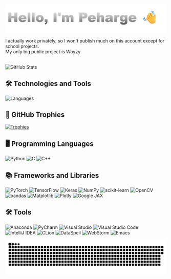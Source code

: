 <p align="center">
 <img width="1000" src="peharge-banner1.png" alt="peharge"/>
</p>

I actually work privately, so I won't publish much on this account except for school projects.<br>
My only big public project is Woyzy<br><br>

![GitHub Stats](https://github-readme-stats.vercel.app/api?username=Peharge&show_icons=true&theme=radical)

## 🛠️ Technologies and Tools

![Languages](https://github-readme-stats.vercel.app/api/top-langs/?username=Peharge&theme=radical&layout=compact)

## 🌟 GitHub Trophies

[![Trophies](https://github-profile-trophy.vercel.app/?username=Peharge&theme=radical)](https://github.com/ryo-ma/github-profile-trophy)

## 🖥️ Programming Languages

![Python](https://img.shields.io/badge/Python-3776AB?style=for-the-badge&logo=python&logoColor=white)
![C](https://img.shields.io/badge/C-00599C?style=for-the-badge&logo=c&logoColor=white)
![C++](https://img.shields.io/badge/C++-00599C?style=for-the-badge&logo=c%2B%2B&logoColor=white)

## 📚 Frameworks and Libraries

![PyTorch](https://img.shields.io/badge/PyTorch-EE4C2C?style=for-the-badge&logo=pytorch&logoColor=white)
![TensorFlow](https://img.shields.io/badge/TensorFlow-FF6F00?style=for-the-badge&logo=tensorflow&logoColor=white)
![Keras](https://img.shields.io/badge/Keras-D00000?style=for-the-badge&logo=keras&logoColor=white)
![NumPy](https://img.shields.io/badge/NumPy-013243?style=for-the-badge&logo=numpy&logoColor=white)
![scikit-learn](https://img.shields.io/badge/scikit--learn-F7931E?style=for-the-badge&logo=scikit-learn&logoColor=white)
![OpenCV](https://img.shields.io/badge/OpenCV-5C3EE8?style=for-the-badge&logo=opencv&logoColor=white)
![pandas](https://img.shields.io/badge/pandas-150458?style=for-the-badge&logo=pandas&logoColor=white)
![Matplotlib](https://img.shields.io/badge/Matplotlib-013243?style=for-the-badge&logo=matplotlib&logoColor=white)
![Plotly](https://img.shields.io/badge/Plotly-3CA9E7?style=for-the-badge&logo=plotly&logoColor=white)
![Google JAX](https://img.shields.io/badge/Google%20JAX-4285F4?style=for-the-badge&logo=google&logoColor=white)

## 🛠️ Tools

![Anaconda](https://img.shields.io/badge/Anaconda-44A833?style=for-the-badge&logo=anaconda&logoColor=white)
![PyCharm](https://img.shields.io/badge/PyCharm-000000?style=for-the-badge&logo=pycharm&logoColor=white)
![Visual Studio](https://img.shields.io/badge/Visual%20Studio-5C2D91?style=for-the-badge&logo=visual-studio&logoColor=white)
![Visual Studio Code](https://img.shields.io/badge/Visual%20Studio%20Code-007ACC?style=for-the-badge&logo=visual-studio-code&logoColor=white)
![IntelliJ IDEA](https://img.shields.io/badge/IntelliJ%20IDEA-000000?style=for-the-badge&logo=intellij-idea&logoColor=white)
![CLion](https://img.shields.io/badge/CLion-000000?style=for-the-badge&logo=clion&logoColor=white)
![DataSpell](https://img.shields.io/badge/DataSpell-000000?style=for-the-badge&logo=databricks&logoColor=white)
![WebStorm](https://img.shields.io/badge/WebStorm-000000?style=for-the-badge&logo=webstorm&logoColor=white)
![Emacs](https://img.shields.io/badge/Emacs-7F5AB6?style=for-the-badge&logo=gnu-emacs&logoColor=white)

<p align="center">
 <img width="1000" src="snake.svg" alt="snake"/>
</p>
